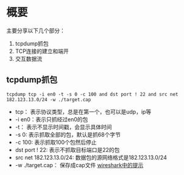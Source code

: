 # 概要
主要分享以下几个部分：
1. tcpdump抓包
2. TCP连接的建立和端开
3. 交互数据流
## tcpdump抓包
`tcpdump tcp -i en0 -t -s 0 -c 100 and dst port ! 22 and src net 182.123.13.0/24 -w ./target.cap`
- tcp： 表示协议类型，总是在第一个，也可以是udp，ip等
- -i en0：表示只抓经过en0的包
- -t： 表示不显示时间戳，会显示具体时间
- -s 0: 表示抓取全部的包，默认是抓68个字节
- -c 100: 表示抓取100个包然后停止
- dst port ! 22: 表示不抓取目标端口是22的包
- src net 182.123.13.0/24: 数据包的源网络格式是182.123.13.0/24
- -w ./target.cap： 保存成cap文件
[wireshark中的提示](https://github.com/Alvin-Fu/notebook/blob/master/system/linux-command/tcpdump-wireshark.md)

